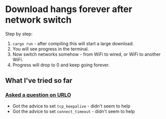 # Download hangs forever after network switch

Step by step:

1. `cargo run` - after compiling this will start a large download.
2. You will see progress in the terminal.
3. Now switch networks somehow - from WiFi to wired, or WiFi to another WiFi.
4. Progress will drop to 0 and keep going forever.

## What I've tried so far

### [Asked a question on URLO](https://users.rust-lang.org/t/help-tokio-copy-hangs-forever-if-network-is-switched-during-download/90678)

* Got the advice to set `tcp_keepalive` - didn't seem to help
* Got the advice to set `connect_timeout` - didn't seem to help

